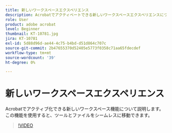 ```yaml
---
title: 新しいワークスペースエクスペリエンス
description: Acrobatでアクティベートできる新しいワークスペースエクスペリエンスについて説明します
role: User
product: adobe acrobat
level: Beginner
thumbnail: KT-10781.jpg
jira: KT-10781
exl-id: 5d88d96d-ae44-4c75-b4bd-d51d864c707c
source-git-commit: 2b47655370d52405e5773f0358c71aa65fdecdef
workflow-type: tm+mt
source-wordcount: '39'
ht-degree: 0%

---
```


# 新しいワークスペースエクスペリエンス

Acrobatでアクティブ化できる新しいワークスペース機能について説明します。この機能を使用すると、ツールとファイルをシームレスに移動できます。

>[!VIDEO](https://video.tv.adobe.com/v/345949?quality=12&learn=on&hidetitle=true)
